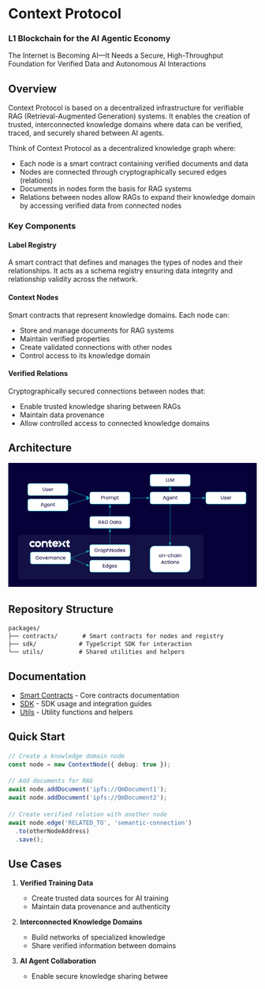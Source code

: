 # Context Protocol
### L1 Blockchain for the AI Agentic Economy
The Internet is Becoming AI—It Needs a Secure, High-Throughput Foundation for Verified Data and Autonomous AI Interactions

## Overview
Context Protocol is based on a decentralized infrastructure for verifiable RAG (Retrieval-Augmented Generation) systems. It enables the creation of trusted, interconnected knowledge domains where data can be verified, traced, and securely shared between AI agents.

Think of Context Protocol as a decentralized knowledge graph where:
- Each node is a smart contract containing verified documents and data
- Nodes are connected through cryptographically secured edges (relations)
- Documents in nodes form the basis for RAG systems
- Relations between nodes allow RAGs to expand their knowledge domain by accessing verified data from connected nodes

### Key Components

#### Label Registry
A smart contract that defines and manages the types of nodes and their relationships. It acts as a schema registry ensuring data integrity and relationship validity across the network.

#### Context Nodes
Smart contracts that represent knowledge domains. Each node can:
- Store and manage documents for RAG systems
- Maintain verified properties
- Create validated connections with other nodes
- Control access to its knowledge domain

#### Verified Relations
Cryptographically secured connections between nodes that:
- Enable trusted knowledge sharing between RAGs
- Maintain data provenance
- Allow controlled access to connected knowledge domains

## Architecture

![Context Protocol](./assets/images/schema.png)

## Repository Structure

```
packages/
├── contracts/       # Smart contracts for nodes and registry
├── sdk/            # TypeScript SDK for interaction
└── utils/          # Shared utilities and helpers
```

## Documentation

- [Smart Contracts](./packages/contracts/README.md) - Core contracts documentation
- [SDK](./packages/sdk/README.md) - SDK usage and integration guides
- [Utils](./packages/utils/README.md) - Utility functions and helpers

## Quick Start

```typescript
// Create a knowledge domain node
const node = new ContextNode({ debug: true });

// Add documents for RAG
await node.addDocument('ipfs://QmDocument1');
await node.addDocument('ipfs://QmDocument2');

// Create verified relation with another node
await node.edge('RELATED_TO', 'semantic-connection')
  .to(otherNodeAddress)
  .save();
```

## Use Cases

1. **Verified Training Data**
   - Create trusted data sources for AI training
   - Maintain data provenance and authenticity

2. **Interconnected Knowledge Domains**
   - Build networks of specialized knowledge
   - Share verified information between domains

3. **AI Agent Collaboration**
   - Enable secure knowledge sharing betwee